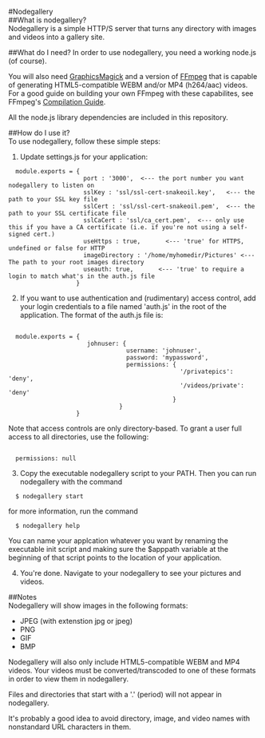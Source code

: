 #Nodegallery  
##What is nodegallery?  
Nodegallery is a simple HTTP/S server that turns any directory with images and videos into a gallery site.  

##What do I need?
In order to use nodegallery, you need a working node.js (of course).  

You will also need [GraphicsMagick](http://graphicsmagick.org) and a version of [FFmpeg](https://ffmpeg.org) that is capable of generating HTML5-compatible  WEBM and/or MP4 (h264/aac) videos. For a good guide on building your own FFmpeg with these capabilites, see FFmpeg's [Compilation Guide](https://trac.ffmpeg.org/wiki/CompilationGuide).  

All the node.js library dependencies are included in this repository.

##How do I use it?  
To use nodegallery, follow these simple steps:  
1. Update settings.js for your application:  

  ```        
    module.exports = { 
                       port : '3000',  <--- the port number you want nodegallery to listen on  
                       sslKey : 'ssl/ssl-cert-snakeoil.key',   <--- the path to your SSL key file  
                       sslCert : 'ssl/ssl-cert-snakeoil.pem',  <--- the path to your SSL certificate file  
                       sslCaCert : 'ssl/ca_cert.pem',  <--- only use this if you have a CA certificate (i.e. if you're not using a self-signed cert.)
                       useHttps : true,       <--- 'true' for HTTPS, undefined or false for HTTP  
                       imageDirectory : '/home/myhomedir/Pictures' <--- The path to your root images directory  
                       useauth: true,       <--- 'true' to require a login to match what's in the auth.js file  
                     }
  ```

2. If you want to use authentication and (rudimentary) access control, add your login credentials to a file named 'auth.js' in the root of the application. The format of the auth.js file is:  

  ```

    module.exports = { 
                        johnuser: {
                                   username: 'johnuser',
                                   password: 'mypassword',
                                   permissions: {
                                                  '/privatepics': 'deny',
                                                  '/videos/private': 'deny'
                                                }
                                 }
                     }
  ```

  Note that access controls are only directory-based. To grant a user full access to all directories, use the following:

  ```
    
    permissions: null

  ```

3. Copy the executable nodegallery script to your PATH. Then you can run nodegallery with the command  

  ```
    $ nodegallery start
  ```

  for more information, run the command

  ```
    $ nodegallery help
  ```

  You can name your applcation whatever you want by renaming the executable init script and making sure the $apppath variable at the beginning of that script points to the location of your application.
  
4. You're done. Navigate to your nodegallery to see your pictures and videos.  

##Notes  
Nodegallery will show images in the following formats:  
* JPEG (with extenstion jpg or jpeg)  
* PNG  
* GIF  
* BMP  

Nodegallery will also only include HTML5-compatible WEBM and MP4 videos. Your videos must be converted/transcoded to one of these formats in order to view them in nodegallery.  

Files and directories that start with a '.' (period) will not appear in nodegallery.

It's probably a good idea to avoid directory, image, and video names with nonstandard URL characters in them.

